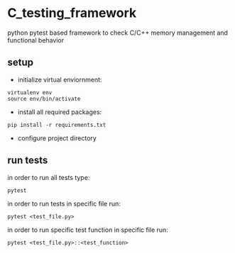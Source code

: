# C_testing_framework
python pytest based framework to check C/C++ memory management and functional behavior
## setup
* initialize virtual enviornment:
```[bash]
virtualenv env
source env/bin/activate
```
* install all required packages:
```[bash]
pip install -r requirements.txt
```
* configure project directory
## run tests
in order to run all tests type:
```[bash]
pytest
```
in order to run tests in specific file run:
```[bash]
pytest <test_file.py>
```
in order to run specific test function in specific file run:
```[bash]
pytest <test_file.py>::<test_function>
```
